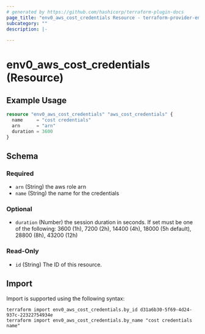 ```yaml
---
# generated by https://github.com/hashicorp/terraform-plugin-docs
page_title: "env0_aws_cost_credentials Resource - terraform-provider-env0"
subcategory: ""
description: |-
  
---
```


# env0_aws_cost_credentials (Resource)



## Example Usage

```terraform
resource "env0_aws_cost_credentials" "aws_cost_credentials" {
  name     = "cost credentials"
  arn      = "arn"
  duration = 3600
}
```

<!-- schema generated by tfplugindocs -->
## Schema

### Required

- `arn` (String) the aws role arn
- `name` (String) the name for the credentials

### Optional

- `duration` (Number) the session duration in seconds. If set must be one of the following: 3600 (1h), 7200 (2h), 14400 (4h), 18000 (5h default), 28800 (8h), 43200 (12h)

### Read-Only

- `id` (String) The ID of this resource.

## Import

Import is supported using the following syntax:

```shell
terraform import env0_aws_cost_credentials.by_id d31a6b30-5f69-4d24-937c-22322754934e
terraform import env0_aws_cost_credentials.by_name "cost credentials name"
```
